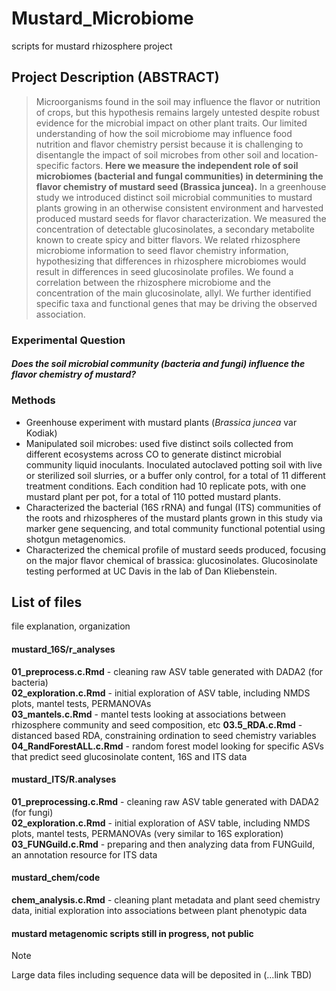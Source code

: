 # Mustard_Microbiome
scripts for mustard rhizosphere project

## Project Description (ABSTRACT)

>Microorganisms found in the soil may influence the flavor or nutrition of crops, but this hypothesis remains largely untested despite robust evidence for the microbial impact on other plant traits. Our limited understanding of how the soil microbiome may influence food nutrition and flavor chemistry persist because it is challenging to disentangle the impact of soil microbes from other soil and location-specific factors. **Here we measure the independent role of soil microbiomes (bacterial and fungal communities) in determining the flavor chemistry of mustard seed (Brassica juncea).** In a greenhouse study we introduced distinct soil microbial communities to mustard plants growing in an otherwise consistent environment and harvested produced mustard seeds for flavor characterization. We measured the concentration of detectable glucosinolates, a secondary metabolite known to create spicy and bitter flavors. We related rhizosphere microbiome information to seed flavor chemistry information, hypothesizing that differences in rhizosphere microbiomes would result in differences in seed glucosinolate profiles. We found a correlation between the rhizosphere microbiome and the concentration of the main glucosinolate, allyl. We further identified specific taxa and functional genes that may be driving the observed association.

### Experimental Question
#### *Does the soil microbial community (bacteria and fungi) influence the flavor chemistry of mustard?*

### Methods
- Greenhouse experiment with mustard plants (_Brassica juncea_ var Kodiak)  
- Manipulated soil microbes: used five distinct soils collected from different ecosystems across CO to generate distinct microbial community liquid inoculants. Inoculated autoclaved potting soil with live or sterilized soil slurries, or a buffer only control, for a total of 11 different treatment conditions. Each condition had 10 replicate pots, with one mustard plant per pot, for a total of 110 potted mustard plants.   
- Characterized the bacterial (16S rRNA) and fungal (ITS) communities of the roots and rhizospheres of the mustard plants grown in this study via marker gene sequencing, and total community functional potential using shotgun metagenomics.  
- Characterized the chemical profile of mustard seeds produced, focusing on the major flavor chemical of brassica: glucosinolates. Glucosinolate testing performed at UC Davis in the lab of Dan Kliebenstein. 

## List of files
file explanation, organization

#### mustard_16S/r_analyses
**01_preprocess.c.Rmd** - cleaning raw ASV table generated with DADA2 (for bacteria)  
**02_exploration.c.Rmd** - initial exploration of ASV table, including NMDS plots, mantel tests, PERMANOVAs  
**03_mantels.c.Rmd** - mantel tests looking at associations between rhizosphere community and seed composition, etc 
**03.5_RDA.c.Rmd** - distanced based RDA, constraining ordination to seed chemistry variables  
**04_RandForestALL.c.Rmd** - random forest model looking for specific ASVs that predict seed glucosinolate content, 16S and ITS data


#### mustard_ITS/R.analyses
**01_preprocessing.c.Rmd** - cleaning raw ASV table generated with DADA2 (for fungi)  
**02_exploration.c.Rmd** - initial exploration of ASV table, including NMDS plots, mantel tests, PERMANOVAs (very similar to 16S exploration)  
**03_FUNGuild.c.Rmd** - preparing and then analyzing data from FUNGuild, an annotation resource for ITS data   

#### mustard_chem/code
**chem_analysis.c.Rmd** - cleaning plant metadata and plant seed chemistry data, initial exploration into associations between plant phenotypic data

#### mustard metagenomic scripts still in progress, not public

>[!NOTE]
>Large data files including sequence data will be deposited in (...link TBD)